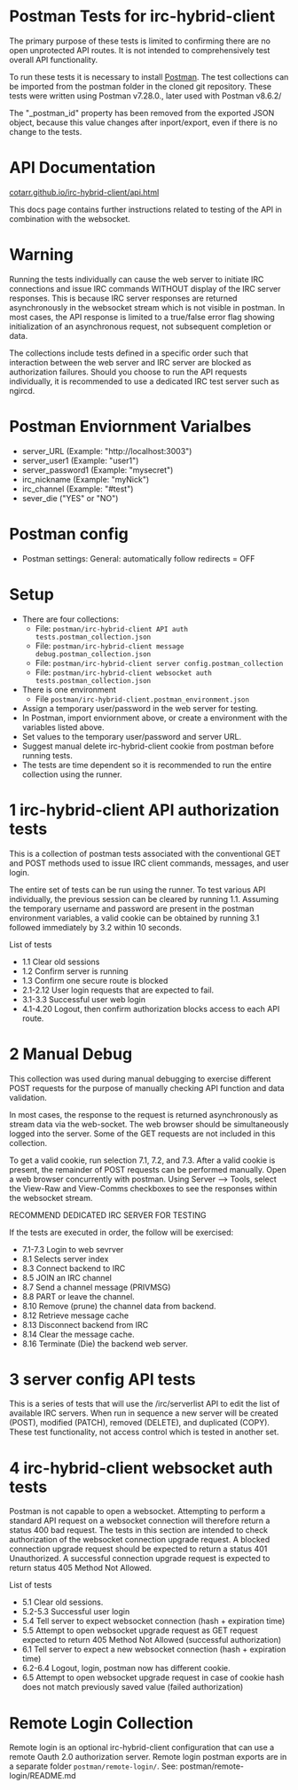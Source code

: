 # Postman Tests for irc-hybrid-client

The primary purpose of these tests is limited to confirming there are no open unprotected API routes.
It is not intended to comprehensively test overall API functionality.

To run these tests it is necessary to install [Postman](https://www.postman.com/downloads/).
The test collections can be imported from the postman folder in the cloned git repository.
These tests were written using Postman v7.28.0., later used with Postman v8.6.2/

The "_postman_id" property has been removed from the exported JSON object, because this value
changes after inport/export, even if there is no change to the tests.

# API Documentation

[cotarr.github.io/irc-hybrid-client/api.html](https://cotarr.github.io/irc-hybrid-client/api.html)

This docs page contains further instructions related to testing of the API
in combination with the websocket.

# Warning

Running the tests individually can cause the web server to initiate IRC connections and issue
IRC commands WITHOUT display of the IRC server responses.
This is because IRC server responses are returned asynchronously in the websocket stream
which is not visible in postman.
In most cases, the API response is limited to a true/false error flag showing initialization
of an asynchronous request, not subsequent completion or data.

The collections include tests defined in a specific order such that interaction between the
web server and IRC server are blocked as authorization failures. Should you choose to run
the API requests individually, it is recommended to use a dedicated IRC test server such as ngircd.

# Postman Enviornment Varialbes

- server_URL       (Example: "http://localhost:3003")
- server_user1     (Example: "user1")
- server_password1 (Example: "mysecret")
- irc_nickname     (Example: "myNick")
- irc_channel      (Example: "#test")
- sever_die ("YES" or "NO")

# Postman config
* Postman settings: General: automatically follow redirects = OFF

# Setup
* There are four collections:
  * File: `postman/irc-hybrid-client API auth tests.postman_collection.json`
  * File: `postman/irc-hybrid-client message debug.postman_collection.json`
  * File: `postman/irc-hybrid-client server config.postman_collection`
  * File: `postman/irc-hybrid-client websocket auth tests.postman_collection.json`
* There is one environment
  * File `postman/irc-hybrid-client.postman_environment.json`
* Assign a temporary user/password in the web server for testing.
* In Postman, import enviornment above, or create a environment with the variables listed above.
* Set values to the temporary user/password and server URL.
* Suggest manual delete irc-hybrid-client cookie from postman before running tests.
* The tests are time dependent so it is recommended to run the entire collection using the runner.

# 1 irc-hybrid-client API authorization tests

This is a collection of postman tests associated with the
conventional GET and POST methods used to issue IRC client
commands, messages, and user login.

The entire set of tests can be run using the runner. To test various API individually,
the previous session can be cleared by running 1.1.
Assuming the temporary username and password are present in the postman environment variables,
a valid cookie can be obtained by running 3.1 followed immediately by 3.2 within 10 seconds.

List of tests

* 1.1 Clear old sessions
* 1.2 Confirm server is running
* 1.3 Confirm one secure route is blocked
* 2.1-2.12 User login requests that are expected to fail.
* 3.1-3.3 Successful user web login
* 4.1-4.20 Logout, then confirm authorization blocks access to each API route.

# 2 Manual Debug

This collection was used during manual debugging to exercise different POST requests for the purpose of manually checking API function and data validation.

In most cases, the response to the request is returned asynchronously as stream data via the web-socket. The web browser should be simultaneously logged into the server. Some of the GET requests are not included in this collection.

To get a valid cookie, run selection 7.1, 7.2, and 7.3. After a valid cookie is present, the remainder of POST requests can be performed manually. Open a web browser concurrently with postman. Using Server --> Tools, select the View-Raw and View-Comms checkboxes to see the responses within the websocket stream.

RECOMMEND DEDICATED IRC SERVER FOR TESTING

If the tests are executed in order, the follow will be exercised:

* 7.1-7.3 Login to web sevrver
* 8.1 Selects server index
* 8.3 Connect backend to IRC
* 8.5 JOIN an IRC channel
* 8.7 Send a channel message (PRIVMSG)
* 8.8 PART or leave the channel.
* 8.10 Remove (prune) the channel data from backend.
* 8.12 Retrieve message cache
* 8.13 Disconnect backend from IRC
* 8.14 Clear the message cache.
* 8.16 Terminate (Die) the backend web server.

# 3 server config API tests

This is a series of tests that will use the /irc/serverlist API to edit
the list of available IRC servers. When run in sequence a new server will be 
created (POST), modified (PATCH), removed (DELETE), and duplicated (COPY).
These test functionality, not access control which is tested in another set.

# 4 irc-hybrid-client websocket auth tests

Postman is not capable to open a websocket. Attempting to perform a standard API request
on a websocket connection will therefore return a status 400 bad request.
The tests in this section are intended to check authorization of the
websocket connection upgrade request. A blocked connection upgrade request should be
expected to return a status 401 Unauthorized. A successful connection upgrade request
is expected to return status 405 Method Not Allowed.

List of tests

* 5.1 Clear old sessions.
* 5.2-5.3 Successful user login
* 5.4 Tell server to expect websocket connection (hash + expiration time)
* 5.5 Attempt to open websocket upgrade request as GET request expected to return 405 Method Not Allowed (successful authorization)
* 6.1 Tell server to expect a new websocket connection (hash + expiration time)
* 6.2-6.4 Logout, login, postman now has different cookie.
* 6.5 Attempt to open websocket upgrade request in case of cookie hash does not match previously saved value (failed authorization)

# Remote Login Collection

Remote login is an optional irc-hybrid-client configuration 
that can use a remote Oauth 2.0 authorization server. 
Remote login postman exports are in a separate folder `postman/remote-login/`.
See:  postman/remote-login/README.md
